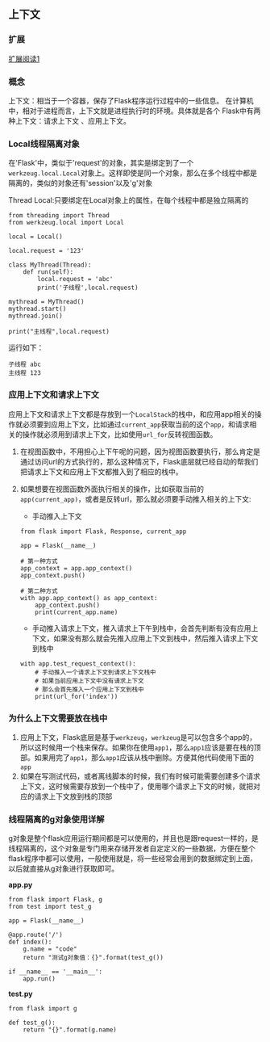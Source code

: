 ## 上下文

### 扩展

[扩展阅读1](https://jin-yang.github.io/post/flask-context.html)

### 概念

上下文：相当于一个容器，保存了Flask程序运行过程中的一些信息。
在计算机中，相对于进程而言，上下文就是进程执行时的环境。具体就是各个
Flask中有两种上下文：请求上下文 、应用上下文。

### Local线程隔离对象

在'Flask'中，类似于'request'的对象，其实是绑定到了一个`werkzeug.local.Local`对象上。这样即使是同一个对象，那么在多个线程中都是隔离的，类似的对象还有'session'以及'g'对象

Thread Local:只要绑定在Local对象上的属性，在每个线程中都是独立隔离的

```
from threading import Thread
from werkzeug.local import Local

local = Local()

local.request = '123'

class MyThread(Thread):
    def run(self):
        local.request = 'abc'
        print('子线程',local.request)

mythread = MyThread()
mythread.start()
mythread.join()

print("主线程",local.request)
```

运行如下：

```
子线程 abc
主线程 123
```

### 应用上下文和请求上下文

应用上下文和请求上下文都是存放到一个`LocalStack`的栈中，和应用app相关的操作就必须要到应用上下文，比如通过`current_app`获取当前的这个`app`，和请求相关的操作就必须用到请求上下文，比如使用`url_for`反转视图函数。

1. 在视图函数中，不用担心上下午呢的问题，因为视图函数要执行，那么肯定是通过访问url的方式执行的，那么这种情况下，Flask底层就已经自动的帮我们把请求上下文和应用上下文都推入到了相应的栈中。

2. 如果想要在视图函数外面执行相关的操作，比如获取当前的`app(current_app)`，或者是反转url，那么就必须要手动推入相关的上下文:

   - 手动推入上下文

   ```
   from flask import Flask, Response, current_app
   
   app = Flask(__name__)
   
   # 第一种方式
   app_context = app.app_context()
   app_context.push()
   
   # 第二种方式
   with app.app_context() as app_context:
       app_context.push()
       print(current_app.name)
   ```

   - 手动推入请求上下文，推入请求上下午到栈中，会首先判断有没有应用上下文，如果没有那么就会先推入应用上下文到栈中，然后推入请求上下文到栈中

   ```
   with app.test_request_context():
       # 手动推入一个请求上下文到请求上下文栈中
       # 如果当前应用上下文中没有请求上下文
       # 那么会首先推入一个应用上下文到栈中
       print(url_for('index'))
   ```

### 为什么上下文需要放在栈中

1. 应用上下文，Flask底层是基于`werkzeug`，`werkzeug`是可以包含多个app的，所以这时候用一个栈来保存。如果你在使用`app1`，那么`app1`应该是要在栈的顶部。如果用完了`app1`，那么`app1`应该从栈中删除。方便其他代码使用下面的`app`
2. 如果在写测试代码，或者离线脚本的时候，我们有时候可能需要创建多个请求上下文，这时候需要存放到一个栈中了，使用哪个请求上下文的时候，就把对应的请求上下文放到栈的顶部

### 线程隔离的g对象使用详解

g对象是整个flask应用运行期间都是可以使用的，并且也是跟request一样的，是线程隔离的，这个对象是专门用来存储开发者自定定义的一些数据，方便在整个flask程序中都可以使用，一般使用就是，将一些经常会用到的数据绑定到上面，以后就直接从g对象进行获取即可。

**app.py**

```
from flask import Flask, g
from test import test_g

app = Flask(__name__)

@app.route('/')
def index():
    g.name = "code"
    return "测试g对象值：{}".format(test_g())

if __name__ == '__main__':
    app.run()
```

**test.py**

```
from flask import g

def test_g():
    return "{}".format(g.name)
```